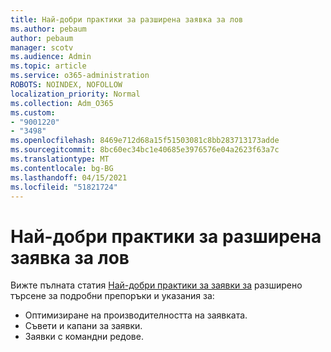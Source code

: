 ```yaml
---
title: Най-добри практики за разширена заявка за лов
ms.author: pebaum
author: pebaum
manager: scotv
ms.audience: Admin
ms.topic: article
ms.service: o365-administration
ROBOTS: NOINDEX, NOFOLLOW
localization_priority: Normal
ms.collection: Adm_O365
ms.custom:
- "9001220"
- "3498"
ms.openlocfilehash: 8469e712d68a15f51503081c8bb283713173adde
ms.sourcegitcommit: 8bc60ec34bc1e40685e3976576e04a2623f63a7c
ms.translationtype: MT
ms.contentlocale: bg-BG
ms.lasthandoff: 04/15/2021
ms.locfileid: "51821724"
---
```

# <a name="advanced-hunting-query-best-practices"></a>Най-добри практики за разширена заявка за лов

Вижте пълната статия [Най-добри практики за заявки за](https://docs.microsoft.com/windows/security/threat-protection/microsoft-defender-atp/advanced-hunting-best-practices#optimize-query-performance) разширено търсене за подробни препоръки и указания за:
- Оптимизиране на производителността на заявката.
- Съвети и капани за заявки.
- Заявки с командни редове.


